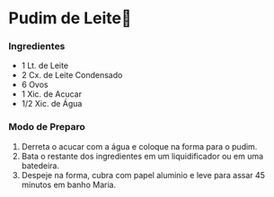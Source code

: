 # Pudim de Leite:milk_glass:

### Ingredientes

- 1 Lt. de Leite
- 2 Cx. de Leite Condensado
- 6 Ovos
- 1 Xic. de Acucar
- 1/2 Xic. de Água

### Modo de Preparo

1. Derreta o acucar com a água e coloque na forma para o pudim.
2. Bata o restante dos ingredientes em um liquidificador ou em uma batedeira.
3. Despeje na forma, cubra com papel aluminio e leve para assar 45 minutos em banho Maria.
